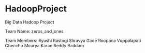 # HadoopProject
Big Data Hadoop Project

Team Name: zeros_and_ones

Team Members: Ayushi Rastogi
              Shravya Gade
              Roopana Vuppalapati Chenchu
              Mourya Karan Reddy Baddam
